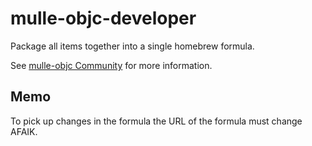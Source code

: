# mulle-objc-developer

Package all items together into a single homebrew formula. 

See [mulle-objc Community](//mulle-objc.github.io) for more information.

## Memo

To pick up changes in the formula the URL of the formula must change AFAIK.

